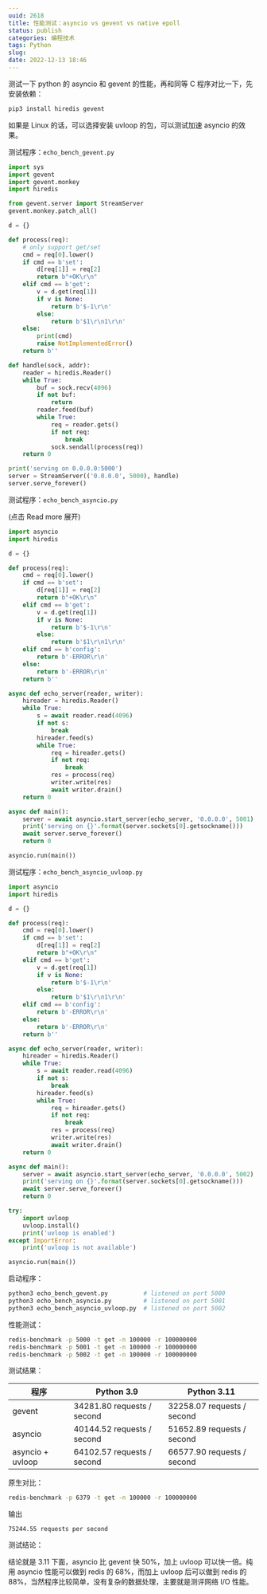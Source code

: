 ```yaml
---
uuid: 2618
title: 性能测试：asyncio vs gevent vs native epoll
status: publish
categories: 编程技术
tags: Python
slug: 
date: 2022-12-13 18:46
---
```

测试一下 python 的 asyncio 和 gevent 的性能，再和同等 C 程序对比一下，先安装依赖：

```bash
pip3 install hiredis gevent
```

如果是 Linux 的话，可以选择安装 uvloop 的包，可以测试加速 asyncio 的效果。

测试程序：`echo_bench_gevent.py`

```python
import sys
import gevent
import gevent.monkey
import hiredis

from gevent.server import StreamServer
gevent.monkey.patch_all()

d = {}

def process(req):
    # only support get/set
    cmd = req[0].lower()
    if cmd == b'set':
        d[req[1]] = req[2]
        return b"+OK\r\n"
    elif cmd == b'get':
        v = d.get(req[1])
        if v is None:
            return b'$-1\r\n'
        else:
            return b'$1\r\n1\r\n'
    else:
        print(cmd)
        raise NotImplementedError()
    return b''

def handle(sock, addr):
    reader = hiredis.Reader()
    while True:
        buf = sock.recv(4096)
        if not buf:
            return
        reader.feed(buf)
        while True:
            req = reader.gets()
            if not req:
                break
            sock.sendall(process(req))
    return 0

print('serving on 0.0.0.0:5000')
server = StreamServer(('0.0.0.0', 5000), handle)
server.serve_forever()
```

测试程序：`echo_bench_asyncio.py`

(点击 Read more 展开)

<!--more-->

```python
import asyncio
import hiredis

d = {}

def process(req):
    cmd = req[0].lower()
    if cmd == b'set':
        d[req[1]] = req[2]
        return b"+OK\r\n"
    elif cmd == b'get':
        v = d.get(req[1])
        if v is None:
            return b'$-1\r\n'
        else:
            return b'$1\r\n1\r\n'
    elif cmd == b'config':
        return b'-ERROR\r\n'
    else:
        return b'-ERROR\r\n'
    return b''

async def echo_server(reader, writer):
    hireader = hiredis.Reader()
    while True:
        s = await reader.read(4096)
        if not s:
            break
        hireader.feed(s)
        while True:
            req = hireader.gets()
            if not req:
                break
            res = process(req)
            writer.write(res)
            await writer.drain()
    return 0

async def main():
    server = await asyncio.start_server(echo_server, '0.0.0.0', 5001)
    print('serving on {}'.format(server.sockets[0].getsockname()))
    await server.serve_forever()
    return 0

asyncio.run(main())
```

测试程序：`echo_bench_asyncio_uvloop.py`

```python
import asyncio
import hiredis

d = {}

def process(req):
    cmd = req[0].lower()
    if cmd == b'set':
        d[req[1]] = req[2]
        return b"+OK\r\n"
    elif cmd == b'get':
        v = d.get(req[1])
        if v is None:
            return b'$-1\r\n'
        else:
            return b'$1\r\n1\r\n'
    elif cmd == b'config':
        return b'-ERROR\r\n'
    else:
        return b'-ERROR\r\n'
    return b''

async def echo_server(reader, writer):
    hireader = hiredis.Reader()
    while True:
        s = await reader.read(4096)
        if not s:
            break
        hireader.feed(s)
        while True:
            req = hireader.gets()
            if not req:
                break
            res = process(req)
            writer.write(res)
            await writer.drain()
    return 0

async def main():
    server = await asyncio.start_server(echo_server, '0.0.0.0', 5002)
    print('serving on {}'.format(server.sockets[0].getsockname()))
    await server.serve_forever()
    return 0

try:
    import uvloop
    uvloop.install()
    print('uvloop is enabled')
except ImportError:
    print('uvloop is not available')

asyncio.run(main())
```

启动程序：

```bash
python3 echo_bench_gevent.py          # listened on port 5000
python3 echo_bench_asyncio.py         # listened on port 5001
python3 echo_bench_asyncio_uvloop.py  # listened on port 5002
```

性能测试：

```bash
redis-benchmark -p 5000 -t get -n 100000 -r 100000000
redis-benchmark -p 5001 -t get -n 100000 -r 100000000
redis-benchmark -p 5002 -t get -n 100000 -r 100000000
```

测试结果：

| 程序             | Python 3.9                 | Python 3.11                |
| ---------------- | -------------------------- | -------------------------- |
| gevent           | 34281.80 requests / second | 32258.07 requests / second |
| asyncio          | 40144.52 requests / second | 51652.89 requests / second |
| asyncio + uvloop | 64102.57 requests / second | 66577.90 requests / second |

原生对比：

```bash
redis-benchmark -p 6379 -t get -n 100000 -r 100000000
```

输出

```
75244.55 requests per second
```


测试结论：

结论就是 3.11 下面，asyncio 比 gevent 快 50%，加上 uvloop 可以快一倍。纯用 asyncio 性能可以做到 redis 的 68%，而加上 uvloop 后可以做到 redis 的 88%，当然程序比较简单，没有复杂的数据处理，主要就是测评网络 I/O 性能。




